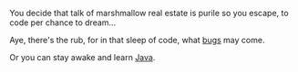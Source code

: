 You decide that talk of marshmallow real estate is purile so you escape, to code per chance to dream...

Aye, there's the rub, for in that sleep of code, what [bugs](bugs/bugs.md) may come.

Or you can stay awake and learn [Java](java/java.md).
